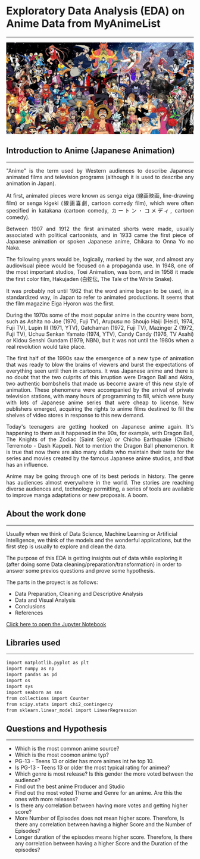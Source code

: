# Exploratory Data Analysis (EDA) on Anime Data from MyAnimeList
--------------------------------------

<p align="center">
    <img src="https://github.com/RealXun/EDA_ANIME/blob/main/src/images/cover.png" width="1000">
</p>

## Introduction to Anime (Japanese Animation)
--------------------------------------

<div align="justify">"Anime" is the term used by Western audiences to describe Japanese animated films and television programs (although it is used to describe any animation in Japan).
  
At first, animated pieces were known as senga eiga (線画映画, line-drawing film) or senga kigeki (線画喜劇, cartoon comedy film), which were often specified in katakana (cartoon comedy, カートン・コメディ, cartoon comedy).

Between 1907 and 1912 the first animated shorts were made, usually associated with political cartoonists, and in 1933 came the first piece of Japanese animation or spoken Japanese anime, Chikara to Onna Yo no Naka.

The following years would be, logically, marked by the war, and almost any audiovisual piece would be focused on a propaganda use. In 1948, one of the most important studios, Toei Animation, was born, and in 1958 it made the first color film, Hakujaden (白蛇伝, The Tale of the White Snake).

It was probably not until 1962 that the word anime began to be used, in a standardized way, in Japan to refer to animated productions. It seems that the film magazine Eiga Hyoron was the first.

During the 1970s some of the most popular anime in the country were born, such as Ashita no Joe (1970, Fuji TV), Arupusu no Shoujo Haiji (Heidi, 1974, Fuji TV), Lupin III (1971, YTV), Gatchaman (1972, Fuji TV), Mazinger Z (1972, Fuji TV), Uchuu Senkan Yamato (1974, YTV), Candy Candy (1976, TV Asahi) or Kidou Senshi Gundam (1979, NBN), but it was not until the 1980s when a real revolution would take place.

The first half of the 1990s saw the emergence of a new type of animation that was ready to blow the brains of viewers and burst the expectations of everything seen until then in cartoons. It was Japanese anime and there is no doubt that the two culprits of this irruption were Dragon Ball and Akira, two authentic bombshells that made us become aware of this new style of animation. These phenomena were accompanied by the arrival of private television stations, with many hours of programming to fill, which were busy with lots of Japanese anime series that were cheap to license. New publishers emerged, acquiring the rights to anime films destined to fill the shelves of video stores in response to this new demand.

Today's teenagers are getting hooked on Japanese anime again. It's happening to them as it happened in the 90s, for example, with Dragon Ball, The Knights of the Zodiac (Saint Seiya) or Chicho Earthquake (Chicho Terremoto - Dash Kappei). Not to mention the Dragon Ball phenomenon. It is true that now there are also many adults who maintain their taste for the series and movies created by the famous Japanese anime studios, and that has an influence.

Anime may be going through one of its best periods in history. The genre has audiences almost everywhere in the world. The stories are reaching diverse audiences and, technology permitting, a series of tools are available to improve manga adaptations or new proposals. A boom.</div>

## About the work done
--------------------------------------

Usually when we think of Data Science, Machine Learning or Artificial Intelligence, we think of the models and the wonderful applications, but the first step is usually to explore and clean the data.

The purpose of this EDA is getting insights out of data while exploring it (after doing some Data cleaning/preparation/transformation) in order to answer some previos questions and prove some hypothesis.

The parts in the proyect is as follows:

- Data Preparation, Cleaning and Descriptive Analysis
- Data and Visual Analysis
- Conclusions
- References

[Click here to open the Jupyter Notebook](https://github.com/RealXun/EDA_ANIME/blob/eb2d58dcfe9fffe1b481e7d7da5557491d2300a3/src/EDA_Anime.ipynb)

## Libraries used
--------------------------------------
```
import matplotlib.pyplot as plt
import numpy as np
import pandas as pd
import os
import sys
import seaborn as sns
from collections import Counter
from scipy.stats import chi2_contingency
from sklearn.linear_model import LinearRegression
```

## Questions and Hypothesis
--------------------------------------
- Which is the most common anime source?
- Which is the most coomon anime typ?
- PG-13 - Teens 13 or older has more animes int he top 10.
- Is PG-13 - Teens 13 or older the most typical rating for animea?
- Which genre is most release? Is this gender the more voted between the audience?
- Find out the best anime Producer and Studio
- Find out the most voted Theme and Genre for an anime. Are this the ones with more releases?
- Is there any correlation between having more votes and getting higher score?
- More Number of Episodes does not mean higher score. Therefore, Is there any correlation between having a higher Score and the Number of Episodes?
- Longer duration of the episodes means higher score. Therefore, Is there any correlation between having a higher Score and the Duration of the episodes?

